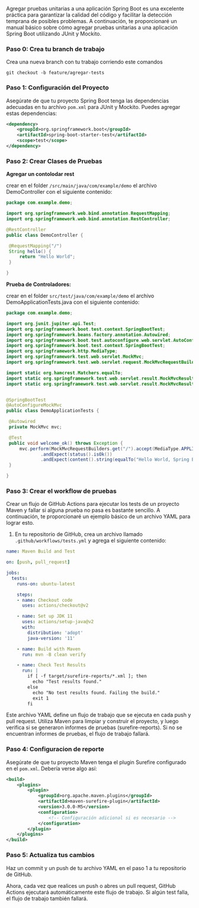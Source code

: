 Agregar pruebas unitarias a una aplicación Spring Boot es una excelente práctica para garantizar la calidad del código y facilitar la detección temprana de posibles problemas. A continuación, te proporcionaré un manual básico sobre cómo agregar pruebas unitarias a una aplicación Spring Boot utilizando JUnit y Mockito.

### Paso 0: Crea tu branch de trabajo

Crea una nueva branch con tu trabajo corriendo este comandos

```
git checkout -b feature/agregar-tests
```

### Paso 1: Configuración del Proyecto

Asegúrate de que tu proyecto Spring Boot tenga las dependencias adecuadas en tu archivo `pom.xml` para JUnit y Mockito. Puedes agregar estas dependencias:

```xml
<dependency>
    <groupId>org.springframework.boot</groupId>
    <artifactId>spring-boot-starter-test</artifactId>
    <scope>test</scope>
</dependency>
```

### Paso 2: Crear Clases de Pruebas

**Agregar un contolodar rest**

   crear en el folder `/src/main/java/com/example/demo` el archivo DemoController con el siguiente contenido:

   ```java
package com.example.demo;

import org.springframework.web.bind.annotation.RequestMapping;
import org.springframework.web.bind.annotation.RestController;

@RestController
public class DemoController {

    @RequestMapping("/")
    String hello() {
        return "Hello World";
    }

}

   ```

**Prueba de Controladores:**

   crear en el folder `src/test/java/com/example/demo` el archivo DemoApplicationTests.java con el siguiente contenido:

   ```java
package com.example.demo;

import org.junit.jupiter.api.Test;
import org.springframework.boot.test.context.SpringBootTest;
import org.springframework.beans.factory.annotation.Autowired;
import org.springframework.boot.test.autoconfigure.web.servlet.AutoConfigureMockMvc;
import org.springframework.boot.test.context.SpringBootTest;
import org.springframework.http.MediaType;
import org.springframework.test.web.servlet.MockMvc;
import org.springframework.test.web.servlet.request.MockMvcRequestBuilders;

import static org.hamcrest.Matchers.equalTo;
import static org.springframework.test.web.servlet.result.MockMvcResultMatchers.content;
import static org.springframework.test.web.servlet.result.MockMvcResultMatchers.status;


@SpringBootTest
@AutoConfigureMockMvc
public class DemoApplicationTests {

    @Autowired
    private MockMvc mvc;

    @Test
    public void welcome_ok() throws Exception {
        mvc.perform(MockMvcRequestBuilders.get("/").accept(MediaType.APPLICATION_JSON))
                .andExpect(status().isOk())
                .andExpect(content().string(equalTo("Hello World, Spring Boot!")));
    }

}

   ```
   
### Paso 3: Crear el workflow de pruebas
   
Crear un flujo de GitHub Actions para ejecutar los tests de un proyecto Maven y fallar si alguna prueba no pasa es bastante sencillo. A continuación, te proporcionaré un ejemplo básico de un archivo YAML para lograr esto.

1. En tu repositorio de GitHub, crea un archivo llamado `.github/workflows/tests.yml` y agrega el siguiente contenido:

```yaml
name: Maven Build and Test

on: [push, pull_request]

jobs:
  tests:
    runs-on: ubuntu-latest

    steps:
    - name: Checkout code
      uses: actions/checkout@v2

    - name: Set up JDK 11
      uses: actions/setup-java@v2
      with:
        distribution: 'adopt'
        java-version: '11'

    - name: Build with Maven
      run: mvn -B clean verify

    - name: Check Test Results
      run: |
        if [ -f target/surefire-reports/*.xml ]; then
          echo "Test results found."
        else
          echo "No test results found. Failing the build."
          exit 1
        fi
```

Este archivo YAML define un flujo de trabajo que se ejecuta en cada push y pull request. Utiliza Maven para limpiar y construir el proyecto, y luego verifica si se generaron informes de pruebas (surefire-reports). Si no se encuentran informes de pruebas, el flujo de trabajo fallará.

### Paso 4: Configuracion de reporte

Asegúrate de que tu proyecto Maven tenga el plugin Surefire configurado en el `pom.xml`. Debería verse algo así:

```xml
<build>
    <plugins>
        <plugin>
            <groupId>org.apache.maven.plugins</groupId>
            <artifactId>maven-surefire-plugin</artifactId>
            <version>3.0.0-M5</version>
            <configuration>
                <!-- Configuración adicional si es necesario -->
            </configuration>
        </plugin>
    </plugins>
</build>
```

### Paso 5: Actualiza tus cambios

 Haz un commit y un push de tu archivo YAML en el paso 1 a tu repositorio de GitHub.

Ahora, cada vez que realices un push o abres un pull request, GitHub Actions ejecutará automáticamente este flujo de trabajo. Si algún test falla, el flujo de trabajo también fallará. 


